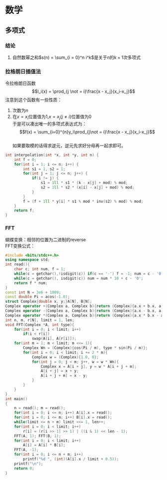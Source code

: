 # 数学
## 多项式  
### 结论  
1. 自然数幂之和$s(n) = \sum_{i = 0}^n i^k$是关于$n$的$k+1$次多项式  
### 拉格朗日插值法  
令拉格朗日函数  
$$l_i(x) = \prod_{j \not = i}\frac{x - x_j}{x_i-x_j}$$
注意到这个函数有一些性质：  
1. 次数为$n$  
2. 在$x=x_i$位置值为$1$,$x=x_j(j\not =i)$位置值为$0$  
于是可以凑出唯一的多项式表达式为：  
$$f(x) = \sum_{i=0}^{n}y_i\prod_{j\not = i}\frac{x - x_j}{x_i-x_j}$$  
如果要取模的话得求逆元，逆元先求好分母再一起求即可。  
```cpp
int interpolation(int *x, int *y, int n) {
    int f = 0;
    for(int i = 1; i <= n; i++) {
        int s1 = 1, s2 = 1;
        for(int j = 1; j <= n; j++) {
            if(i != j) {
                s1 = 1ll * s1 * (k - x[j] + mod) % mod;
                s2 = 1ll * s2 * (x[i] - x[j] + mod) % mod;
            }
        }
        f = (f + 1ll * y[i] * s1 % mod * inv(s2) % mod) % mod;
    }
    return f;
}

```
### FFT  
蝴蝶变换：相邻的位置为二进制的reverse  
FFT变换公式：

```cpp
#include <bits/stdc++.h>
using namespace std;
int read(){
    char c; int num, f = 1;
    while(c = getchar(),!isdigit(c)) if(c == '-') f = -1; num = c - '0';
    while(c = getchar(), isdigit(c)) num = num * 10 + c - '0';
    return f * num;
}
const int N = 3e6 + 1009;
const double Pi = acos(-1.0);
struct Complex{double x, y;}A[N], B[N];
Complex operator +(Complex a, Complex b){return (Complex){a.x + b.x, a.y + b.y};}
Complex operator -(Complex a, Complex b){return (Complex){a.x - b.x, a.y - b.y};}
Complex operator *(Complex a, Complex b){return (Complex){a.x * b.x - a.y * b.y, a.x * b.y + a.y * b.x};}
int n, m, r[N], limit = 1, len;
void FFT(Complex *A, int type){
    for(int i = 0; i < limit; i++)
        if(i < r[i])
            swap(A[i], A[r[i]]);
    for(int m = 1; m < limit; m <<= 1){
        Complex Wn = (Complex){cos(Pi / m), type * sin(Pi / m)};
        for(int i = 0; i < limit; i += 2 * m){
            Complex w = (Complex){1.0, 0};
            for(int j = 0; j < m; j++, w = w * Wn){
                Complex x = A[i + j], y = w * A[i + j + m];
                A[i + j] = x + y;
                A[i + j + m] = x - y;
            }
        }
    }
}
int main()
{
    n = read(); m = read();
    for(int i = 0; i <= n; i++) A[i].x = read();
    for(int i = 0; i <= m; i++) B[i].x = read();
    while(limit <= n + m) limit <<= 1, len++;
    for(int i = 0; i < limit; i++)
        r[i] = (r[i >> 1] >> 1) | ((i & 1) << len - 1);
    FFT(A, 1); FFT(B, 1);
    for(int i = 0; i < limit; i++)
        A[i] = A[i] * B[i];
    FFT(A, -1);
    for(int i = 0; i <= n + m; i++)
        printf("%d ", (int)(A[i].x / limit + 0.5));
    printf("\n");
    return 0;
}
```